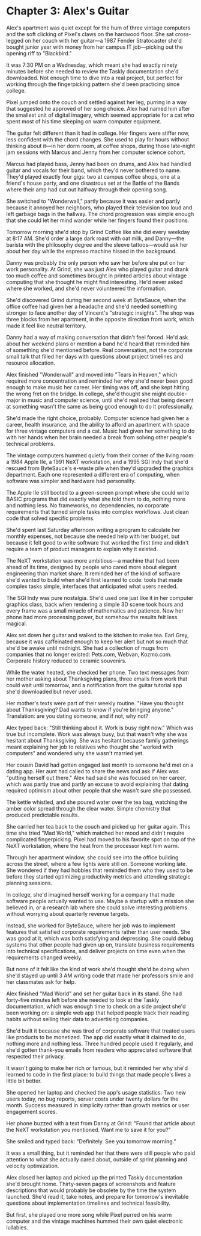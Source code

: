 # Chapter 3: Alex's Guitar

Alex's apartment was quiet except for the hum of three vintage computers and the soft clicking of Pixel's claws on the hardwood floor. She sat cross-legged on her couch with her guitar—a 1987 Fender Stratocaster she'd bought junior year with money from her campus IT job—picking out the opening riff to "Blackbird."

It was 7:30 PM on a Wednesday, which meant she had exactly ninety minutes before she needed to review the Taskly documentation she'd downloaded. Not enough time to dive into a real project, but perfect for working through the fingerpicking pattern she'd been practicing since college.

Pixel jumped onto the couch and settled against her leg, purring in a way that suggested he approved of her song choice. Alex had named him after the smallest unit of digital imagery, which seemed appropriate for a cat who spent most of his time sleeping on warm computer equipment.

The guitar felt different than it had in college. Her fingers were stiffer now, less confident with the chord changes. She used to play for hours without thinking about it—in her dorm room, at coffee shops, during those late-night jam sessions with Marcus and Jenny from her computer science cohort.

Marcus had played bass, Jenny had been on drums, and Alex had handled guitar and vocals for their band, which they'd never bothered to name. They'd played exactly four gigs: two at campus coffee shops, one at a friend's house party, and one disastrous set at the Battle of the Bands where their amp had cut out halfway through their opening song.

She switched to "Wonderwall," partly because it was easier and partly because it annoyed her neighbors, who played their television too loud and left garbage bags in the hallway. The chord progression was simple enough that she could let her mind wander while her fingers found their positions.

Tomorrow morning she'd stop by Grind Coffee like she did every weekday at 8:17 AM. She'd order a large dark roast with oat milk, and Danny—the barista with the philosophy degree and the sleeve tattoos—would ask her about her day while the espresso machine hissed in the background.

Danny was probably the only person who saw her before she put on her work personality. At Grind, she was just Alex who played guitar and drank too much coffee and sometimes brought in printed articles about vintage computing that she thought he might find interesting. He'd never asked where she worked, and she'd never volunteered the information.

She'd discovered Grind during her second week at ByteSauce, when the office coffee had given her a headache and she'd needed something stronger to face another day of Vincent's "strategic insights". The shop was three blocks from her apartment, in the opposite direction from work, which made it feel like neutral territory.

Danny had a way of making conversation that didn't feel forced. He'd ask about her weekend plans or mention a band he'd heard that reminded him of something she'd mentioned before. Real conversation, not the corporate small talk that filled her days with questions about project timelines and resource allocation.

Alex finished "Wonderwall" and moved into "Tears in Heaven," which required more concentration and reminded her why she'd never been good enough to make music her career. Her timing was off, and she kept hitting the wrong fret on the bridge. In college, she'd thought she might double-major in music and computer science, until she'd realized that being decent at something wasn't the same as being good enough to do it professionally.

She'd made the right choice, probably. Computer science had given her a career, health insurance, and the ability to afford an apartment with space for three vintage computers and a cat. Music had given her something to do with her hands when her brain needed a break from solving other people's technical problems.

The vintage computers hummed quietly from their corner of the living room: a 1984 Apple IIe, a 1991 NeXT workstation, and a 1995 SGI Indy that she'd rescued from ByteSauce's e-waste pile when they'd upgraded the graphics department. Each one represented a different era of computing, when software was simpler and hardware had personality.

The Apple IIe still booted to a green-screen prompt where she could write BASIC programs that did exactly what she told them to do, nothing more and nothing less. No frameworks, no dependencies, no corporate requirements that turned simple tasks into complex workflows. Just clean code that solved specific problems.

She'd spent last Saturday afternoon writing a program to calculate her monthly expenses, not because she needed help with her budget, but because it felt good to write software that worked the first time and didn't require a team of product managers to explain why it existed.

The NeXT workstation was more ambitious—a machine that had been ahead of its time, designed by people who cared more about elegant engineering than market share. It reminded her of the kind of software she'd wanted to build when she'd first learned to code: tools that made complex tasks simple, interfaces that anticipated what users needed.

The SGI Indy was pure nostalgia. She'd used one just like it in her computer graphics class, back when rendering a simple 3D scene took hours and every frame was a small miracle of mathematics and patience. Now her phone had more processing power, but somehow the results felt less magical.

Alex set down her guitar and walked to the kitchen to make tea. Earl Grey, because it was caffeinated enough to keep her alert but not so much that she'd be awake until midnight. She had a collection of mugs from companies that no longer existed: Pets.com, Webvan, Kozmo.com. Corporate history reduced to ceramic souvenirs.

While the water heated, she checked her phone. Two text messages from her mother asking about Thanksgiving plans, three emails from work that could wait until tomorrow, and a notification from the guitar tutorial app she'd downloaded but never used.

Her mother's texts were part of their weekly routine. "Have you thought about Thanksgiving? Dad wants to know if you're bringing anyone." Translation: are you dating someone, and if not, why not?

Alex typed back: "Still thinking about it. Work is busy right now." Which was true but incomplete. Work was always busy, but that wasn't why she was hesitant about Thanksgiving. She was hesitant because family gatherings meant explaining her job to relatives who thought she "worked with computers" and wondered why she wasn't married yet.

Her cousin David had gotten engaged last month to someone he'd met on a dating app. Her aunt had called to share the news and ask if Alex was "putting herself out there." Alex had said she was focused on her career, which was partly true and partly an excuse to avoid explaining that dating required optimism about other people that she wasn't sure she possessed.

The kettle whistled, and she poured water over the tea bag, watching the amber color spread through the clear water. Simple chemistry that produced predictable results.

She carried her tea back to the couch and picked up her guitar again. This time she tried "Mad World," which matched her mood and didn't require complicated fingerpicking. Pixel had moved to his favorite spot on top of the NeXT workstation, where the heat from the processor kept him warm.

Through her apartment window, she could see into the office building across the street, where a few lights were still on. Someone working late. She wondered if they had hobbies that reminded them who they used to be before they started optimizing productivity metrics and attending strategic planning sessions.

In college, she'd imagined herself working for a company that made software people actually wanted to use. Maybe a startup with a mission she believed in, or a research lab where she could solve interesting problems without worrying about quarterly revenue targets.

Instead, she worked for ByteSauce, where her job was to implement features that satisfied corporate requirements rather than user needs. She was good at it, which was both satisfying and depressing. She could debug systems that other people had given up on, translate business requirements into technical specifications, and deliver projects on time even when the requirements changed weekly.

But none of it felt like the kind of work she'd thought she'd be doing when she'd stayed up until 3 AM writing code that made her professors smile and her classmates ask for help.

Alex finished "Mad World" and set her guitar back in its stand. She had forty-five minutes left before she needed to look at the Taskly documentation, which was enough time to check on a side project she'd been working on: a simple web app that helped people track their reading habits without selling their data to advertising companies.

She'd built it because she was tired of corporate software that treated users like products to be monetized. The app did exactly what it claimed to do, nothing more and nothing less. Three hundred people used it regularly, and she'd gotten thank-you emails from readers who appreciated software that respected their privacy.

It wasn't going to make her rich or famous, but it reminded her why she'd learned to code in the first place: to build things that made people's lives a little bit better.

She opened her laptop and checked the app's usage statistics. Two new users today, no bug reports, server costs under twenty dollars for the month. Success measured in simplicity rather than growth metrics or user engagement scores.

Her phone buzzed with a text from Danny at Grind: "Found that article about the NeXT workstation you mentioned. Want me to save it for you?"

She smiled and typed back: "Definitely. See you tomorrow morning."

It was a small thing, but it reminded her that there were still people who paid attention to what she actually cared about, outside of sprint planning and velocity optimization.

Alex closed her laptop and picked up the printed Taskly documentation she'd brought home. Thirty-seven pages of screenshots and feature descriptions that would probably be obsolete by the time the system launched. She'd read it, take notes, and prepare for tomorrow's inevitable questions about implementation timelines and technical feasibility.

But first, she played one more song while Pixel purred on his warm computer and the vintage machines hummed their own quiet electronic lullabies.
